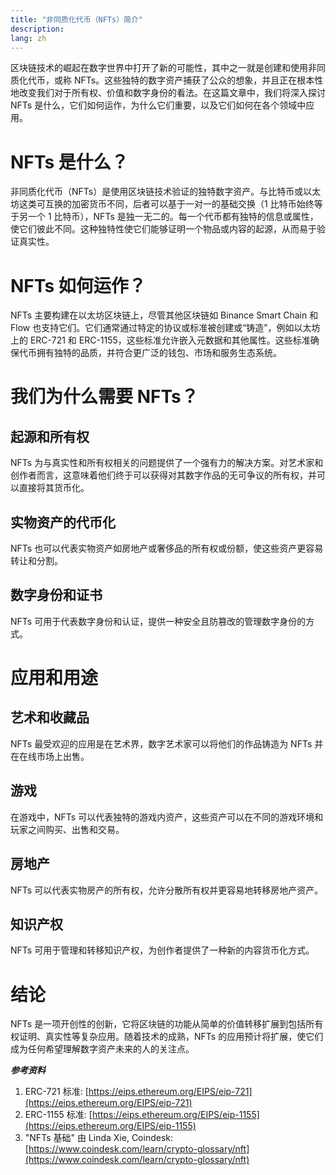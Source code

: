 ```yaml
---
title: "非同质化代币（NFTs）简介"
description: 
lang: zh
---
```


区块链技术的崛起在数字世界中打开了新的可能性，其中之一就是创建和使用非同质化代币，或称 NFTs。这些独特的数字资产捕获了公众的想象，并且正在根本性地改变我们对于所有权、价值和数字身份的看法。在这篇文章中，我们将深入探讨 NFTs 是什么，它们如何运作，为什么它们重要，以及它们如何在各个领域中应用。


# **NFTs 是什么？**

非同质化代币（NFTs）是使用区块链技术验证的独特数字资产。与比特币或以太坊这类可互换的加密货币不同，后者可以基于一对一的基础交换（1 比特币始终等于另一个 1 比特币），NFTs 是独一无二的。每一个代币都有独特的信息或属性，使它们彼此不同。这种独特性使它们能够证明一个物品或内容的起源，从而易于验证真实性。


# **NFTs 如何运作？**

NFTs 主要构建在以太坊区块链上，尽管其他区块链如 Binance Smart Chain 和 Flow 也支持它们。它们通常通过特定的协议或标准被创建或“铸造”，例如以太坊上的 ERC-721 和 ERC-1155，这些标准允许嵌入元数据和其他属性。这些标准确保代币拥有独特的品质，并符合更广泛的钱包、市场和服务生态系统。


# **我们为什么需要 NFTs？**


## **起源和所有权**

NFTs 为与真实性和所有权相关的问题提供了一个强有力的解决方案。对艺术家和创作者而言，这意味着他们终于可以获得对其数字作品的无可争议的所有权，并可以直接将其货币化。


## **实物资产的代币化**

NFTs 也可以代表实物资产如房地产或奢侈品的所有权或份额，使这些资产更容易转让和分割。


## **数字身份和证书**

NFTs 可用于代表数字身份和认证，提供一种安全且防篡改的管理数字身份的方式。


# **应用和用途**


## **艺术和收藏品**

NFTs 最受欢迎的应用是在艺术界，数字艺术家可以将他们的作品铸造为 NFTs 并在在线市场上出售。


## **游戏**

在游戏中，NFTs 可以代表独特的游戏内资产，这些资产可以在不同的游戏环境和玩家之间购买、出售和交易。


## **房地产**

NFTs 可以代表实物房产的所有权，允许分散所有权并更容易地转移房地产资产。


## **知识产权**

NFTs 可用于管理和转移知识产权，为创作者提供了一种新的内容货币化方式。


# **结论**

NFTs 是一项开创性的创新，它将区块链的功能从简单的价值转移扩展到包括所有权证明、真实性等复杂应用。随着技术的成熟，NFTs 的应用预计将扩展，使它们成为任何希望理解数字资产未来的人的关注点。

**_参考资料_**



1. ERC-721 标准: [https://eips.ethereum.org/EIPS/eip-721](https://eips.ethereum.org/EIPS/eip-721)
2. ERC-1155 标准: [https://eips.ethereum.org/EIPS/eip-1155](https://eips.ethereum.org/EIPS/eip-1155)
3. "NFTs 基础" 由 Linda Xie, Coindesk: [https://www.coindesk.com/learn/crypto-glossary/nft](https://www.coindesk.com/learn/crypto-glossary/nft)
